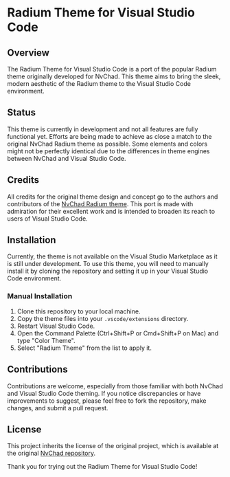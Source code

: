 # Radium Theme for Visual Studio Code

## Overview
The Radium Theme for Visual Studio Code is a port of the popular Radium theme originally developed for NvChad. This theme aims to bring the sleek, modern aesthetic of the Radium theme to the Visual Studio Code environment. 

## Status
This theme is currently in development and not all features are fully functional yet. Efforts are being made to achieve as close a match to the original NvChad Radium theme as possible. Some elements and colors might not be perfectly identical due to the differences in theme engines between NvChad and Visual Studio Code.

## Credits
All credits for the original theme design and concept go to the authors and contributors of the [NvChad Radium theme](https://github.com/NvChad). This port is made with admiration for their excellent work and is intended to broaden its reach to users of Visual Studio Code.

## Installation
Currently, the theme is not available on the Visual Studio Marketplace as it is still under development. To use this theme, you will need to manually install it by cloning the repository and setting it up in your Visual Studio Code environment.

### Manual Installation
1. Clone this repository to your local machine.
2. Copy the theme files into your `.vscode/extensions` directory.
3. Restart Visual Studio Code.
4. Open the Command Palette (Ctrl+Shift+P or Cmd+Shift+P on Mac) and type "Color Theme".
5. Select "Radium Theme" from the list to apply it.

## Contributions
Contributions are welcome, especially from those familiar with both NvChad and Visual Studio Code theming. If you notice discrepancies or have improvements to suggest, please feel free to fork the repository, make changes, and submit a pull request.

## License
This project inherits the license of the original project, which is available at the original [NvChad repository](https://github.com/NvChad).

Thank you for trying out the Radium Theme for Visual Studio Code!